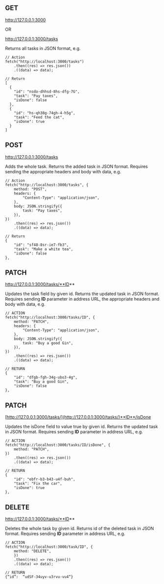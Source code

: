 ## **GET**

http://127.0.0.1:3000

OR

http://127.0.0.1:3000/tasks

Returns all tasks in JSON format, e.g.

```
// Action
fetch("http://localhost:3000/tasks")
    .then((res) => res.json())
    .((data) => data);
    
// Return
[
  {
    "id": "nsdo-dhhsd-8hs-dfg-7G",
    "task": "Pay taxes",
    "isDone": false
  },
  {
    "id": "hs-qh38g-74gh-4-h5g",
    "task": "Feed the cat",
    "isDone": true
  }
]
```

## **POST**

http://127.0.0.1:3000/tasks

Adds the whole task. Returns the added task in JSON format. Requires sending the appropriate headers and body with data, e.g.

```
// Action
fetch("http://localhost:3000/tasks", {
    method: "POST",
    headers: {
        "Content-Type": "application/json",
    },
    body: JSON.stringify({
        task: "Pay taxes",
    }),
})
    .then((res) => res.json())
    .((data) => data);
    
// Return    
{
    "id": "sf48-8sr-ie7-fb3",
    "task": "Make a white tea",
    "isDone": false
},
```

## **PATCH**

http://127.0.0.1:3000/tasks/**ID**

Updates the task field by given id. Returns the updated task in JSON format. Requires sending **ID** parameter in address URL, the appropriate headers and body with data, e.g.

```
// ACTION
fetch("http://localhost:3000/tasks/ID", {
    method: "PATCH",
    headers: {
        "Content-Type": "application/json",
    },
    body: JSON.stringify({
        task: "Buy a good Gin",
    }),
})
    .then((res) => res.json())
    .((data) => data);
    
// RETURN
{
    "id": "dfgb-fgh-34g-ubo3-4g",
    "task": "Buy a good Gin",
    "isDone": false
},    
```

## **PATCH**

[http://127.0.0.1:3000/tasks/](http://127.0.0.1:3000/tasks/)**ID**/isDone

Updates the isDone field to value true by given id. Returns the updated task in JSON format. Requires sending **ID** parameter in address URL, e.g.

```
// ACTION
fetch("http://localhost:3000/tasks/ID/isDone", {
    method: "PATCH",
})
    .then((res) => res.json())
    .((data) => data);
    
// RETURN
{
    "id": "ebfr-b3-b43-u4f-buh",
    "task": "Fix the car",
    "isDone": true
},
```

## **DELETE**

http://127.0.0.1:3000/tasks/**ID**

Deletes the whole task by given id. Returns id of the deleted task in JSON format. Requires sending **ID** parameter in address URL, e.g.

```
// ACTION
fetch("http://localhost:3000/task/ID", {
    method: "DELETE",
    })
    .then((res) => res.json())
    .((data) => data);

// RETURN
{“id”:  “udSF-34uyv-u3rvu-vu4“}
```